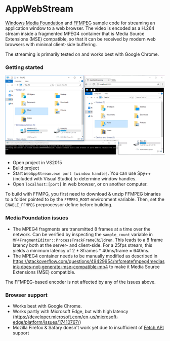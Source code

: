 # AppWebStream
[Windows Media Foundation](https://msdn.microsoft.com/en-us/library/ms694197.aspx) and [FFMPEG](http://ffmpeg.org/) sample code for streaming an application window to a web browser. The video is encoded as a H.264 stream inside a fragmented MPEG4 container that is Media Source Extensions (MSE) compatible, so that it can be received by modern web browsers with minimal client-side buffering.

The streaming is primarily tested on and works best with Google Chrome.

### Getting started
![screenshot](screenshot.png)
* Open project in VS2015
* Build project
* Start `WebAppStream.exe port [window handle]`. You can use Spy++ (included with Visual Studio) to determine window handles.
* Open `localhost:[port]` in web browser, or on another computer.

To build with FFMPG, you first need to download & unzip FFMPEG binaries to a folder pointed to by the `FFMPEG_ROOT` environment variable. Then, set the `ENABLE_FFMPEG` preprocessor define before building.

### Media Foundation issues
* The MPEG4 fragments are transmitted 8 frames at a time over the network. Can be verified by inspecting the `sample_count` variable in `MP4FragmentEditor::ProcessTrackFrameChildren`. This leads to a 8 frame latency both at the server- and client-side. For a 25fps stream, this yields a minimum latency of 2 * 8frames * 40ms/frame = 640ms.
* The MPEG4 container needs to be manually modified as described in https://stackoverflow.com/questions/49429954/mfcreatefmpeg4mediasink-does-not-generate-mse-compatible-mp4 to make it Media Source Extensions (MSE) compatible.

The FFMPEG-based encoder is not affected by any of the issues above.

### Browser support
* Works best with Google Chrome.
* Works partly with Microsoft Edge, but with high latency (https://developer.microsoft.com/en-us/microsoft-edge/platform/issues/17410767/)
* Mozilla Firefox & Safary doesn't work yet due to insufficient of [Fetch API](https://developer.mozilla.org/en-US/docs/Web/API/Fetch_API) support
